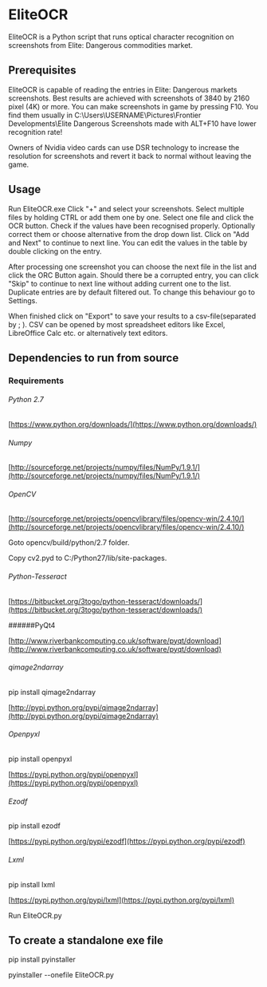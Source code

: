 EliteOCR
==============
EliteOCR is a Python script that runs optical character recognition on screenshots
from Elite: Dangerous commodities market. 

Prerequisites
--------------
EliteOCR is capable of reading the entries in Elite: Dangerous markets screenshots.
Best results are achieved with screenshots of 3840 by 2160 pixel (4K) or more.
You can make screenshots in game by pressing F10. You find them usually in
C:\Users\USERNAME\Pictures\Frontier Developments\Elite Dangerous
Screenshots made with ALT+F10 have lower recognition rate!

Owners of Nvidia video cards can use DSR technology to increase the resolution 
for screenshots and revert it back to normal without leaving the game.

Usage
--------------
Run EliteOCR.exe
Click "+" and select your screenshots. Select multiple files by holding CTRL or add them one by one.
Select one file and click the OCR button. Check if the values have been recognised properly.
Optionally correct them or choose alternative from the drop down list. Click on "Add and Next"
to continue to next line. You can edit the values in the table by double clicking on the entry.

After processing one screenshot you can choose the next file in the list and click the ORC Button
again. Should there be a corrupted entry, you can click "Skip" to continue to next line without adding
current one to the list. Duplicate entries are by default filtered out. To change this behaviour
go to Settings.

When finished click on "Export" to save your results to a csv-file(separated by ; ). CSV can be
opened by most spreadsheet editors like Excel, LibreOffice Calc etc. or alternatively text editors.


Dependencies to run from source
--------------

### Requirements

###### Python 2.7 

[https://www.python.org/downloads/](https://www.python.org/downloads/)

###### Numpy 

[http://sourceforge.net/projects/numpy/files/NumPy/1.9.1/](http://sourceforge.net/projects/numpy/files/NumPy/1.9.1/)

###### OpenCV 

[http://sourceforge.net/projects/opencvlibrary/files/opencv-win/2.4.10/](http://sourceforge.net/projects/opencvlibrary/files/opencv-win/2.4.10/) 

Goto opencv/build/python/2.7 folder. 

Copy cv2.pyd to C:/Python27/lib/site-packages.

###### Python-Tesseract 

[https://bitbucket.org/3togo/python-tesseract/downloads/](https://bitbucket.org/3togo/python-tesseract/downloads/)

######PyQt4 

[http://www.riverbankcomputing.co.uk/software/pyqt/download](http://www.riverbankcomputing.co.uk/software/pyqt/download)

###### qimage2ndarray 

pip install qimage2ndarray 

[http://pypi.python.org/pypi/qimage2ndarray](http://pypi.python.org/pypi/qimage2ndarray)

###### Openpyxl 

pip install openpyxl

[https://pypi.python.org/pypi/openpyxl](https://pypi.python.org/pypi/openpyxl)
    
###### Ezodf 

pip install ezodf

[https://pypi.python.org/pypi/ezodf](https://pypi.python.org/pypi/ezodf)

###### Lxml

pip install lxml

[https://pypi.python.org/pypi/lxml](https://pypi.python.org/pypi/lxml)

Run EliteOCR.py

To create a standalone exe file
--------------

pip install pyinstaller

pyinstaller --onefile EliteOCR.py
